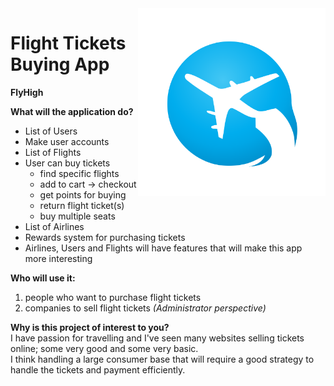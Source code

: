 <img src="data/Logo.png" align="right" width="300" height="300">

# Flight Tickets Buying App 

**FlyHigh**


**What will the application do?**
- List of Users
- Make user accounts
- List of Flights
- User can buy tickets
    - find specific flights
    - add to cart -> checkout
    - get points for buying
    - return flight ticket(s)
    - buy multiple seats
- List of Airlines
- Rewards system for purchasing tickets
- Airlines, Users and Flights will have features that will make this app more 
interesting


**Who will use it:**
1. people who want to purchase flight tickets
2. companies to sell flight tickets *(Administrator perspective)*

**Why is this project of interest to you?** <br>
I have passion for travelling and I've seen many websites selling tickets online;
some very good and some very basic. 
<br> I think handling a large consumer base that
will require a good strategy to handle the tickets and payment efficiently.

